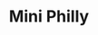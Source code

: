 ---
pid: CH549
title: Mini Philly
location_transcription: City Hall
zipcode: '19104'
outside_phl: 
neighborhood: University City,Belmont,Parkside,Powelton Village
age: '19'
age_range: 13-19
instagram: 
image_file_name: CH_549.jpg
proposal_transcription: A miniature replica of different neighborhoods of philly (fishtown,
  old city, gayborhood, etc) people can walk through and see all of Philly in under
  an hour.
topic: Neighborhoods,Philadelphia
topic_summary: 0, 0
type: Other No Form
keywords_other: replica, neighborhoods, philly
credit: Jilian
image_labels: 
twitter: jilianmolokwu
facebook: 
permalink: "/monuments/ch549/"
layout: item-page
---